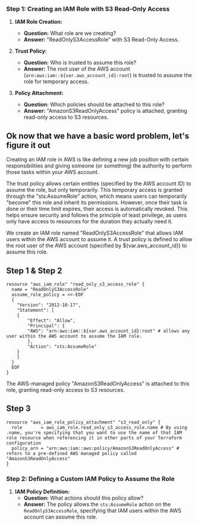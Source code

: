 ### Step 1: Creating an IAM Role with S3 Read-Only Access

1. **IAM Role Creation:**
   - **Question:** What role are we creating?
   - **Answer:** "ReadOnlyS3AccessRole" with S3 Read-Only Access.

2. **Trust Policy:**
   - **Question:** Who is trusted to assume this role?
   - **Answer:** The root user of the AWS account (`arn:aws:iam::${var.aws_account_id}:root`) is trusted to assume the role for temporary access.

3. **Policy Attachment:**
   - **Question:** Which policies should be attached to this role?
   - **Answer:** "AmazonS3ReadOnlyAccess" policy is attached, granting read-only access to S3 resources.
  
## Ok now that we have a basic word problem, let's figure it out

Creating an IAM role in AWS is like defining a new job position with certain responsibilities and giving someone (or something) 
the authority to perform those tasks within your AWS account.

The trust policy allows certain entities (specified by the AWS account ID) to assume the role, but only temporarily. 
This temporary access is granted through the "sts:AssumeRole" action, which means users can temporarily "become" this role and inherit its permissions. 
However, once their task is done or their time limit expires, their access is automatically revoked. 
This helps ensure security and follows the principle of least privilege, as users only have access to resources for the duration they actually need it.


We create an IAM role named "ReadOnlyS3AccessRole" that allows IAM users within the AWS account to assume it.
A trust policy is defined to allow the root user of the AWS account (specified by ${var.aws_account_id}) to assume this role.

## Step 1 & Step 2
```
resource "aws_iam_role" "read_only_s3_access_role" {
  name = "ReadOnlyS3AccessRole"
  assume_role_policy = <<-EOF
  {
	"Version": "2012-10-17",
	"Statement": [
  	{
    	"Effect": "Allow",
    	"Principal": {
      	"AWS": "arn:aws:iam::${var.aws_account_id}:root" # allows any user within the AWS account to assume the IAM role.
    	},
    	"Action": "sts:AssumeRole"
  	}
	]
  }
  EOF
}
```

The AWS-managed policy "AmazonS3ReadOnlyAccess" is attached to this role, granting read-only access to S3 resources.

## Step 3
```
resource "aws_iam_role_policy_attachment" "s3_read_only" {
  role       = aws_iam_role.read_only_s3_access_role.name # By using .name, you're specifying that you want to use the name of that IAM role resource when referencing it in other parts of your Terraform configuration
  policy_arn = "arn:aws:iam::aws:policy/AmazonS3ReadOnlyAccess" # refers to a pre-defined AWS managed policy called "AmazonS3ReadOnlyAccess"
}
```






### Step 2: Defining a Custom IAM Policy to Assume the Role

1. **IAM Policy Definition:**
   - **Question:** What actions should this policy allow?
   - **Answer:** The policy allows the `sts:AssumeRole` action on the `ReadOnlyS3AccessRole`, specifying that IAM users within the AWS account can assume this role.
